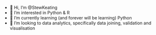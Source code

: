 - 👋 Hi, I’m @StewKeating
- 👀 I’m interested in Python & R
- 🌱 I’m currently learning (and forever will be learning) Python
- 💞️ I’m looking to data analytics, specifically data joining, validation and visualisation 

<!---
StewKeating/StewKeating is a ✨ special ✨ repository because its `README.md` (this file) appears on your GitHub profile.
You can click the Preview link to take a look at your changes.
--->
